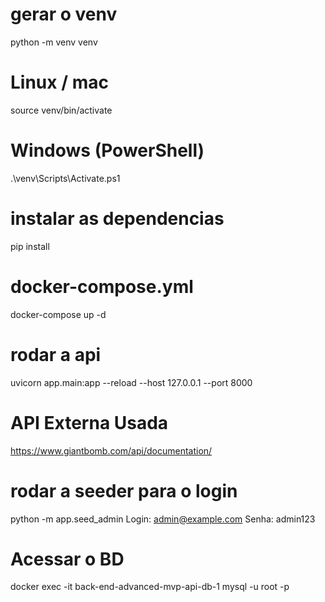 # gerar o venv
python -m venv venv
# Linux / mac
source venv/bin/activate
# Windows (PowerShell)
.\venv\Scripts\Activate.ps1

# instalar as dependencias
pip install

# docker-compose.yml
docker-compose up -d

# rodar a api
uvicorn app.main:app --reload --host 127.0.0.1 --port 8000

# API Externa Usada
https://www.giantbomb.com/api/documentation/

# rodar a seeder para o login
python -m app.seed_admin
Login: admin@example.com
Senha: admin123

# Acessar o BD
docker exec -it back-end-advanced-mvp-api-db-1 mysql -u root -p